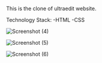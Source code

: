 This is the clone of ultraedit website. 

Technology Stack:
-HTML
-CSS

![Screenshot (4)](https://github.com/govindraj-7c/Projects/assets/126868326/6669d2bf-2bb4-4b5d-96d6-69cc42e37231)

![Screenshot (5)](https://github.com/govindraj-7c/Projects/assets/126868326/b9705726-7c72-4a5b-9b0f-eb2bbaaad5ce)

![Screenshot (6)](https://github.com/govindraj-7c/Projects/assets/126868326/170f8578-88d4-4157-9034-07818442fc8b)

